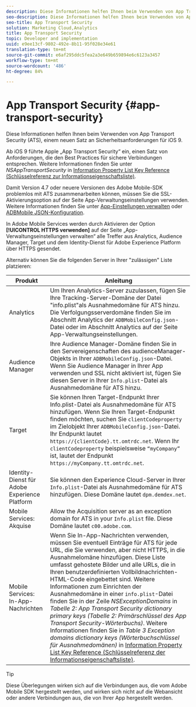 ```yaml
---
description: Diese Informationen helfen Ihnen beim Verwenden von App Transport Security (ATS), einem neuen Satz an Sicherheitsanforderungen für iOS 9.
seo-description: Diese Informationen helfen Ihnen beim Verwenden von App Transport Security (ATS), einem neuen Satz an Sicherheitsanforderungen für iOS 9.
seo-title: App Transport Security
solution: Marketing Cloud,Analytics
title: App Transport Security
topic: Developer and implementation
uuid: e9ee13cf-9802-492e-8b11-95f028e34e61
translation-type: tm+mt
source-git-commit: e6af295ddc5fea2a3e649b659894e6c6123a3457
workflow-type: tm+mt
source-wordcount: '486'
ht-degree: 84%

---
```



# App Transport Security {#app-transport-security}

Diese Informationen helfen Ihnen beim Verwenden von App Transport Security (ATS), einem neuen Satz an Sicherheitsanforderungen für iOS 9.

Ab iOS 9 führte Apple „App Transport Security“ ein, einen Satz von Anforderungen, die den Best Practices für sichere Verbindungen entsprechen. Weitere Informationen finden Sie unter *NSAppTransportSecurity* in [Information Property List Key Reference (Schlüsselreferenz zur Informationseigenschaftsliste)](https://developer.apple.com/library/prerelease/ios/technotes/App-Transport-Security-Technote/).

Damit Version 4.7 oder neuere Versionen des Adobe Mobile-SDK problemlos mit ATS zusammenarbeiten können, müssen Sie die SSL-Aktivierungsoption auf der Seite App-Verwaltungseinstellungen verwenden. Weitere Informationen finden Sie unter [App-Einstellungen verwalten](/help/using/c-manage-app-settings/c-manage-app-settings.md) oder [ADBMobile JSON-Konfiguration](/help/ios/configuration/json-config/json-config.md).

In Adobe Mobile Services werden durch Aktivieren der Option **[!UICONTROL HTTPS verwenden]** auf der Seite „App-Verwaltungseinstellungen verwalten“ alle Treffer aus Analytics, Audience Manager, Target und dem Identity-Dienst für Adobe Experience Platform über HTTPS gesendet.

Alternativ können Sie die folgenden Server in Ihrer &quot;zulässigen&quot; Liste platzieren:

| Produkt | Anleitung |
|--- |--- |
| Analytics | Um Ihren Analytics-Server zuzulassen, fügen Sie Ihre Tracking-Server-Domäne der Datei &quot;info.plist&quot;als Ausnahmedomäne für ATS hinzu.  Die Verfolgungsserverdomäne finden Sie im Abschnitt Analytics der `ADBMobileConfig.json`-Datei oder im Abschnitt Analytics auf der Seite App-Verwaltungseinstellungen. |
| Audience Manager | Ihre Audience Manager-Domäne finden Sie in den Servereigenschaften des audienceManager-Objekts in Ihrer `ADBMobileConfig.json`-Datei.  Wenn Sie Audience Manager in Ihrer App verwenden und SSL nicht aktiviert ist, fügen Sie diesen Server in Ihrer `Info.plist`-Datei als Ausnahmedomäne für ATS hinzu. |
| Target | Sie können Ihren Target-Endpunkt Ihrer Info.plist-Datei als Ausnahmedomäne für ATS hinzufügen.  Wenn Sie Ihren Target-Endpunkt finden möchten, suchen Sie `clientCodeproperty` im Zielobjekt Ihrer `ADBMobileConfig.json`-Datei. Ihr Endpunkt lautet `https://{clientCode}.tt.omtrdc.net`.  Wenn Ihr `clientCodeproperty` beispielsweise `“myCompany”` ist, lautet der Endpunkt `https://myCompany.tt.omtrdc.net`. |
| Identity-Dienst für Adobe Experience Platform | Sie können den Experience Cloud-Server in Ihrer `Info.plist`-Datei als Ausnahmedomäne für ATS hinzufügen. Diese Domäne lautet `dpm.demdex.net`. |
| Mobile Services: Akquise | Allow the Acquisition server as an exception domain for ATS in your  `Info.plist` file. Diese Domäne lautet `c00.adobe.com`. |
| Mobile Services: In-App-Nachrichten | Wenn Sie In-App-Nachrichten verwenden, müssen Sie eventuell Einträge für ATS für jede URL, die Sie verwenden, aber nicht HTTPS, in die Ausnahmelomäne hinzufügen. Diese Liste umfasst gehostete Bilder und alle URLs, die in Ihren benutzerdefinierten Vollbildnachrichten-HTML-Code eingebettet sind.  Weitere Informationen zum Einrichten der Ausnahmedomäne in einer `info.plist`-Datei finden Sie in der Zeile *NSExceptionDomains* in *Tabelle 2: App Transport Security dictionary primary keys (Tabelle 2: Primärschlüssel des App Transport Security-Wörterbuchs)*. Weitere Informationen finden Sie in *Table 3 Exception domains dictionary keys (Wörterbuchschlüssel für Ausnahmedomänen)* in [Information Property List Key Reference (Schlüsselreferenz der Informationseigenschaftsliste)](https://developer.apple.com/library/prerelease/ios/technotes/App-Transport-Security-Technote/). |

>[!TIP]
>
>Diese Überlegungen wirken sich auf die Verbindungen aus, die vom Adobe Mobile SDK hergestellt werden, und wirken sich nicht auf die Webansicht oder andere Verbindungen aus, die von Ihrer App hergestellt werden.

